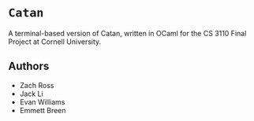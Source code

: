 # `Catan` 
A terminal-based version of Catan, written in OCaml for the CS 3110 Final Project at Cornell University. 

## Authors
- Zach Ross
- Jack Li
- Evan Williams
- Emmett Breen
